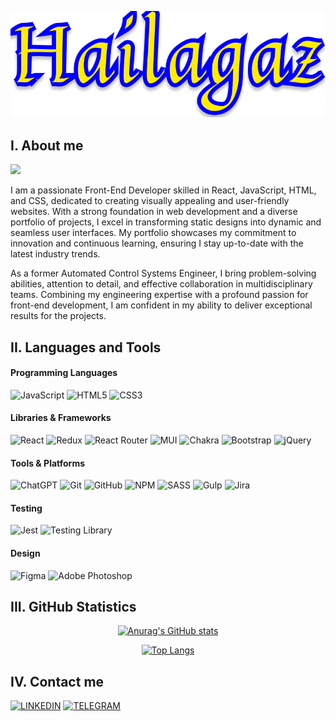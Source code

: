 <div align="center">

[![Header](https://github.com/Hailagaz/hailagaz/blob/master/assets/hailagaz.png)](https://github.com/Hailagaz)
</div>

## I. About me
![](https://komarev.com/ghpvc/?username=hailagaz&style=flat-square&color=00008b&label=VISITS)

I am a passionate Front-End Developer skilled in React, JavaScript, HTML, and CSS, dedicated to creating visually appealing and user-friendly websites. With a strong foundation in web development and a diverse portfolio of projects, I excel in transforming static designs into dynamic and seamless user interfaces. My portfolio showcases my commitment to innovation and continuous learning, ensuring I stay up-to-date with the latest industry trends.

As a former Automated Control Systems Engineer, I bring problem-solving abilities, attention to detail, and effective collaboration in multidisciplinary teams. Combining my engineering expertise with a profound passion for front-end development, I am confident in my ability to deliver exceptional results for the projects.

## II. Languages and Tools

#### Programming Languages
![JavaScript](https://img.shields.io/badge/-JavaScript-000000?style=for-the-badge&logo=javascript)
![HTML5](https://img.shields.io/badge/-HTML5-000000?style=for-the-badge&logo=html5)
![CSS3](https://img.shields.io/badge/-CSS3-000000?style=for-the-badge&logo=css3)

#### Libraries & Frameworks
![React](https://img.shields.io/badge/-React-000000?style=for-the-badge&logo=react)
![Redux](https://img.shields.io/badge/-Redux-000000?style=for-the-badge&logo=redux)
![React Router](https://img.shields.io/badge/-React_Router-000000?style=for-the-badge&logo=react-router)
![MUI](https://img.shields.io/badge/-MUI-000000?style=for-the-badge&logo=mui)
![Chakra](https://img.shields.io/badge/-chakra-000000?style=for-the-badge&logo=chakraui)
![Bootstrap](https://img.shields.io/badge/-BOOTSTRAP-000000?style=for-the-badge&logo=bootstrap)
![jQuery](https://img.shields.io/badge/-jquery-000000?style=for-the-badge&logo=jquery)

#### Tools & Platforms
![ChatGPT](https://img.shields.io/badge/-ChatGPT-000000?style=for-the-badge&logo=openai)
![Git](https://img.shields.io/badge/-GIT-000000?style=for-the-badge&logo=git)
![GitHub](https://img.shields.io/badge/-GITHUB-000000?style=for-the-badge&logo=github)
![NPM](https://img.shields.io/badge/-NPM-000000?style=for-the-badge&logo=npm)
![SASS](https://img.shields.io/badge/-SASS-000000?style=for-the-badge&logo=sass)
![Gulp](https://img.shields.io/badge/-GULP-000000?style=for-the-badge&logo=gulp)
![Jira](https://img.shields.io/badge/-jira-000000?style=for-the-badge&logo=jira)

#### Testing
![Jest](https://img.shields.io/badge/-JEST-000000?style=for-the-badge&logo=jest)
![Testing Library](https://img.shields.io/badge/-TestingLibrary-000000?style=for-the-badge&logo=testing-library)


#### Design
![Figma](https://img.shields.io/badge/-FIGMA-000000?style=for-the-badge&logo=figma)
![Adobe Photoshop](https://img.shields.io/badge/-adobe%20photoshop-000000?style=for-the-badge&logo=adobe%20photoshop)

<!--
![Webpack](https://img.shields.io/badge/-Webpack-000000?style=for-the-badge&logo=webpack)
![React Native](https://img.shields.io/badge/-react_native-000000?style=for-the-badge&logo=react)
![Next.js](https://img.shields.io/badge/-next.js-000000?style=for-the-badge&logo=next.js)
![TypeScript](https://img.shields.io/badge/-TypeScript-000000?style=for-the-badge&logo=typescript)
![MYSQL](https://img.shields.io/badge/-MYSQL-000000?style=for-the-badge&logo=mysql)
![Styled Components](https://img.shields.io/badge/-styled--components-000000?style=for-the-badge&logo=styled-components)
-->

## III. GitHub Statistics

<div align="center">

[![Anurag's GitHub stats](https://github-readme-stats.vercel.app/api?username=hailagaz&show_icons=true&theme=yeblu&border_radius=20&card_width=500px&border_color=FFED00)](https://github.com/Hailagaz/hailagaz)
</div>

<div align="center">

[![Top Langs](https://github-readme-stats.vercel.app/api/top-langs/?username=hailagaz&layout=compact&theme=yeblu&border_radius=20&card_width=450px&border_color=FFED00)](https://github.com/Hailagaz/hailagaz)
</div>

## IV. Contact me

[![LINKEDIN](https://img.shields.io/badge/-LINKEDIN-000000?style=for-the-badge&logo=linkedin)](https://www.linkedin.com/in/oleh-cherniavskyi-37a5b3253)
[![TELEGRAM](https://img.shields.io/badge/-TELEGRAM-000000?style=for-the-badge&logo=telegram)](https://t.me/Hailagaz92)

<!--
[![Facebook](https://img.shields.io/badge/-Facebook-000000?style=for-the-badge&logo=Facebook)](https://facebook.com)
[![Gmail](https://img.shields.io/badge/-Gmail-000000?style=for-the-badge&logo=gmail)](https://gmail.com) -->
